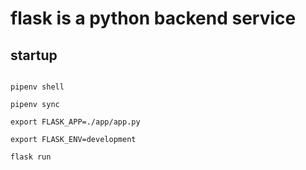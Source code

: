 # flask is a python backend service

## startup
<code>
pipenv shell<br />
pipenv sync<br />
export FLASK_APP=./app/app.py<br />
export FLASK_ENV=development<br />
flask run<br />
</code>